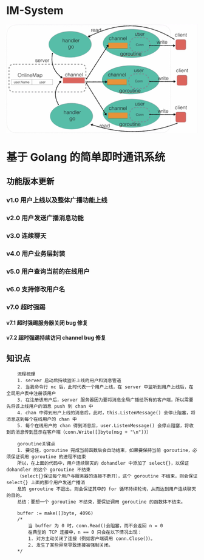 # IM-System
![alt text](assets/image.png)
# 基于 Golang 的简单即时通讯系统
## 功能版本更新
### v1.0 用户上线以及整体广播功能上线
### v2.0 用户发送广播消息功能
### v3.0 连续聊天
### v4.0 用户业务层封装
### v5.0 用户查询当前的在线用户
### v6.0 支持修改用户名
### v7.0 超时强踢
#### v7.1 超时强踢服务器关闭 bug 修复
#### v7.2 超时强踢持续访问 channel bug 修复


## 知识点
```
    流程梳理
	1. server 启动后持续监听上线的用户和消息管道
	2. 当我命令行 nc 后，此时代表一个用户上线，在 server 中监听到用户上线后，在全局用户表中注册该用户
	3. 在注册该用户后，server 服务器因为要将消息全局广播给所有的客户端，所以需要先将该上线用户的消息 push 到 chan 中
	4. chan 中得到用户上线的消息后，此时，this.ListenMessage() 会停止阻塞，将消息送到每个在线用户的 chan 中
	5. 每个在线用户的 chan 得到消息后，user.ListenMessage() 会停止阻塞，将收到的消息传到显示在客户端（conn.Write([]byte(msg + "\n"))）
```

```
	goroutine关键点
	1. 要记住，goroutine 完成当前函数后会自动结束，如果要保持当前 goroutine，必须保证调用 goroutine 的进程不结束
	所以，在上面的代码中，用户连续聊天的 dohandler 中添加了 select{}，以保证 dohandler 的这个 goroutine 不结束
	（select{}保证每个用户与服务器的连接不断开），这个 goroutine 不结束，则会保证 select{} 上面的那个用户发送广播消
	息的 goroutine 不退出，则会保证其中的 for 循环持续轮询，从而达到用户连续聊天的目的。
	总结：要想一个 goroutine 不结束，要保证调用 goroutine 的函数体不结束。
```

```
	buffer := make([]byte, 4096)
	/*	
		当 buffer 为 0 时，conn.Read()会阻塞，而不会返回 n = 0
		在典型的 TCP 连接中，n == 0 只会在以下情况出现：
		1. 对方主动关闭了连接（例如客户端调用 conn.Close()）。
		2. 发生了某些异常导致连接被强制关闭。
	*/
```